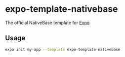 # expo-template-nativebase

The official NativeBase template for [Expo](https://docs.expo.io/)

## Usage

```sh
expo init my-app --template expo-template-nativebase
```
